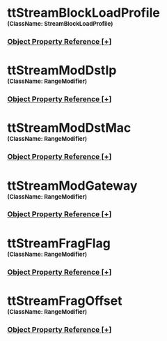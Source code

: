 
<script src="https://cdnjs.cloudflare.com/ajax/libs/d3/3.5.5/d3.min.js"></script>
<script type="text/javascript">
<!--
    function toggle_visibility(id) {
       var e = document.getElementById(id);
       var caption = document.getElementById(id + '.h3link');
       var text = caption.innerHTML
       if(e.style.display == 'block')
       {
          e.style.display = 'none';
          caption.innerHTML = text.replace('[-]', '[+]');
       }
       else
       {
          e.style.display = 'block';
          caption.innerHTML = text.replace('[+]', '[-]');
       }
    }
//!-->
</script>
<script type="text/javascript">
    var margin = {top: 20, right: 120, bottom: 20, left: 120},
        width = 960 - margin.right - margin.left,
        height = 800 - margin.top - margin.bottom;

    // var orientations = {
    //   "top-to-bottom": {
    //     size: [width, height],
    //     x: function(d) { return d.x; },
    //     y: function(d) { return d.y; }
    //   },
    //   "right-to-left": {
    //     size: [height, width],
    //     x: function(d) { return width - d.y; },
    //     y: function(d) { return d.x; }
    //   },
    //   "bottom-to-top": {
    //     size: [width, height],
    //     x: function(d) { return d.x; },
    //     y: function(d) { return height - d.y; }
    //   },
    //   "left-to-right": {
    //     size: [height, width],
    //     x: function(d) { return d.y; },
    //     y: function(d) { return d.x; }
    //   }
    // };

    var i = 0,
        duration = 750,
        root;

    var tree = d3.layout.tree()
        .size([width, height]);

    var diagonal = d3.svg.diagonal()
        .projection(function(d) { return [d.y, d.x]; });

    var svg = d3.select("body").append("svg")
        .attr("width", width + margin.right + margin.left)
        .attr("height", height + margin.top + margin.bottom)
      .append("g")
        .attr("transform", "translate(" + margin.left + "," + margin.top + ")");

    d3.json("./dmMap.json", function(error, flare) {
      if (error) throw error;

      root = flare;
      root.x0 = height / 2;
      root.y0 = 0;

      function collapse(d) {
        if (d.children) {
          d._children = d.children;
          d._children.forEach(collapse);
          d.children = null;
        }
      }

      root.children.forEach(collapse);
      update(root);
    });

    d3.select(self.frameElement).style("height", "800px");

    function update(source) {

      // Compute the new tree layout.
      var nodes = tree.nodes(root).reverse(),
          links = tree.links(nodes);

      // Normalize for fixed-depth.
      nodes.forEach(function(d) { d.y = d.depth * 180; });

      // Update the nodes
      var node = svg.selectAll("g.node")
          .data(nodes, function(d) { return d.id || (d.id = ++i); });

      // Enter any new nodes at the parent's previous position.
      var nodeEnter = node.enter().append("g")
          .attr("class", "node")
          .attr("transform", function(d) { return "translate(" + source.y0 + "," + source.x0 + ")"; })
          .on("click", click);

      nodeEnter.append("circle")
          .attr("r", 10)
          .style("fill", function(d) { return d._children ? "lightsteelblue" : "#fff"; });

      nodeEnter.append("a")
          .attr("xlink:href", function(d) { return d.url; })
          .append("text")
            .attr("x", function(d) { return d.children || d._children ? -10 : 10; })
            .attr("dy", ".35em")
            .attr("text-anchor", function(d) { return d.children || d._children ? "end" : "start"; })
            .text(function(d) { return d.name; })
            .style("fill-opacity", 1e-6);

      // Transition nodes to their new position.
      var nodeUpdate = node.transition()
          .duration(duration)
          .attr("transform", function(d) { return "translate(" + d.y + "," + d.x + ")"; });

      nodeUpdate.select("circle")
          .attr("r", 4.5)
          .style("fill", function(d) { return d._children ? "lightsteelblue" : "#fff"; });

      nodeUpdate.select("text")
          .style("fill-opacity", 1);

      // Transition exiting nodes to the parent's new position.
      var nodeExit = node.exit().transition()
          .duration(duration)
          .attr("transform", function(d) { return "translate(" + source.y + "," + source.x + ")"; })
          .remove();

      nodeExit.select("circle")
          .attr("r", 1e-6);

      nodeExit.select("text")
          .style("fill-opacity", 1e-6);

      // Update the links
      var link = svg.selectAll("path.link")
          .data(links, function(d) { return d.target.id; });

      // Enter any new links at the parent's previous position.
      link.enter().insert("path", "g")
          .attr("class", "link")
          .attr("d", function(d) {
            var o = {x: source.x0, y: source.y0};
            return diagonal({source: o, target: o});
          });

      // Transition links to their new position.
      link.transition()
          .duration(duration)
          .attr("d", diagonal);

      // Transition exiting nodes to the parent's new position.
      link.exit().transition()
          .duration(duration)
          .attr("d", function(d) {
            var o = {x: source.x, y: source.y};
            return diagonal({source: o, target: o});
          })
          .remove();

      // Stash the old positions for transition.
      nodes.forEach(function(d) {
        d.x0 = d.x;
        d.y0 = d.y;
      });
    }

    // Toggle children on click.
    function click(d) {
      if (d.children) {
        d._children = d.children;
        d.children = null;
      } else {
        d.children = d._children;
        d._children = null;
      }
      update(d);
    }
//-->
</script>

# ttStreamBlockLoadProfile<br><font size="2">(ClassName:  StreamBlockLoadProfile)</font><h3><a id="ttStreamBlockLoadProfile.h3link" href="JavaScript:;" onclick="toggle_visibility('ttStreamBlockLoadProfile');">Object Property Reference [+]</a></h3>

<div class="section" style="display:none;" id="ttStreamBlockLoadProfile"><table><tr><th>Property</th><th>Value</th></tr><tr><td>Load</td><td>10</td></tr><tr><td>BurstSize</td><td>1</td></tr><tr><td>Name</td><td>StreamBlockLoadProfile 1</td></tr><tr><td>LocalActive</td><td>TRUE</td></tr><tr><td>InterFrameGap</td><td>12</td></tr><tr><td>LoadUnit</td><td>PERCENT_LINE_RATE</td></tr><tr><td>Priority</td><td>0</td></tr><tr><td>serializationBase</td><td>true</td></tr><tr><td>StartDelay</td><td>0</td></tr><tr><td>Active</td><td>TRUE</td></tr><tr><td>InterFrameGapUnit</td><td>BYTES</td></tr><tr><td>id</td><td>2112</td></tr></table></div>

# ttStreamModDstIp<br><font size="2">(ClassName:  RangeModifier)</font><h3><a id="ttStreamModDstIp.h3link" href="JavaScript:;" onclick="toggle_visibility('ttStreamModDstIp');">Object Property Reference [+]</a></h3>

<div class="section" style="display:none;" id="ttStreamModDstIp"><table><tr><th>Property</th><th>Value</th></tr><tr><td>StepValue</td><td>0.0.0.1</td></tr><tr><td>Name</td><td>IPv4 Modifier</td></tr><tr><td>OffsetReference</td><td>ip_1.destAddr</td></tr><tr><td>RecycleCount</td><td>1</td></tr><tr><td>EnableStream</td><td>FALSE</td></tr><tr><td>Offset</td><td>0</td></tr><tr><td>Mask</td><td>255.255.255.255</td></tr><tr><td>LocalActive</td><td>TRUE</td></tr><tr><td>DataType</td><td>NATIVE</td></tr><tr><td>RepeatCount</td><td>0</td></tr><tr><td>Active</td><td>TRUE</td></tr><tr><td>Data</td><td>192.0.0.1</td></tr><tr><td>id</td><td>1411</td></tr><tr><td>ModifierMode</td><td>INCR</td></tr></table></div>

# ttStreamModDstMac<br><font size="2">(ClassName:  RangeModifier)</font><h3><a id="ttStreamModDstMac.h3link" href="JavaScript:;" onclick="toggle_visibility('ttStreamModDstMac');">Object Property Reference [+]</a></h3>

<div class="section" style="display:none;" id="ttStreamModDstMac"><table><tr><th>Property</th><th>Value</th></tr><tr><td>StepValue</td><td>00:00:00:00:00:01</td></tr><tr><td>Name</td><td>MAC Modifier</td></tr><tr><td>OffsetReference</td><td>eth1.dstMac</td></tr><tr><td>RecycleCount</td><td>1</td></tr><tr><td>EnableStream</td><td>FALSE</td></tr><tr><td>Offset</td><td>0</td></tr><tr><td>Mask</td><td>00:00:FF:FF:FF:FF</td></tr><tr><td>LocalActive</td><td>TRUE</td></tr><tr><td>DataType</td><td>NATIVE</td></tr><tr><td>RepeatCount</td><td>0</td></tr><tr><td>Active</td><td>TRUE</td></tr><tr><td>Data</td><td>00:00:01:00:00:01</td></tr><tr><td>id</td><td>1407</td></tr><tr><td>ModifierMode</td><td>INCR</td></tr></table></div>

# ttStreamModGateway<br><font size="2">(ClassName:  RangeModifier)</font><h3><a id="ttStreamModGateway.h3link" href="JavaScript:;" onclick="toggle_visibility('ttStreamModGateway');">Object Property Reference [+]</a></h3>

<div class="section" style="display:none;" id="ttStreamModGateway"><table><tr><th>Property</th><th>Value</th></tr><tr><td>StepValue</td><td>0.0.0.1</td></tr><tr><td>Name</td><td>IPv4 Modifier</td></tr><tr><td>OffsetReference</td><td>ip_1.gateway</td></tr><tr><td>RecycleCount</td><td>1</td></tr><tr><td>EnableStream</td><td>FALSE</td></tr><tr><td>Offset</td><td>0</td></tr><tr><td>Mask</td><td>255.255.255.255</td></tr><tr><td>LocalActive</td><td>TRUE</td></tr><tr><td>DataType</td><td>NATIVE</td></tr><tr><td>RepeatCount</td><td>0</td></tr><tr><td>Active</td><td>TRUE</td></tr><tr><td>Data</td><td>192.85.1.1</td></tr><tr><td>id</td><td>1410</td></tr><tr><td>ModifierMode</td><td>INCR</td></tr></table></div>

# ttStreamFragFlag<br><font size="2">(ClassName:  RangeModifier)</font><h3><a id="ttStreamFragFlag.h3link" href="JavaScript:;" onclick="toggle_visibility('ttStreamFragFlag');">Object Property Reference [+]</a></h3>

<div class="section" style="display:none;" id="ttStreamFragFlag"><table><tr><th>Property</th><th>Value</th></tr><tr><td>StepValue</td><td>1</td></tr><tr><td>Name</td><td>Modifier</td></tr><tr><td>OffsetReference</td><td>ip_1.flags.mfBit</td></tr><tr><td>RecycleCount</td><td>1</td></tr><tr><td>EnableStream</td><td>FALSE</td></tr><tr><td>Offset</td><td>0</td></tr><tr><td>Mask</td><td>1</td></tr><tr><td>LocalActive</td><td>TRUE</td></tr><tr><td>DataType</td><td>NATIVE</td></tr><tr><td>RepeatCount</td><td>0</td></tr><tr><td>Active</td><td>TRUE</td></tr><tr><td>Data</td><td>0</td></tr><tr><td>id</td><td>1408</td></tr><tr><td>ModifierMode</td><td>INCR</td></tr></table></div>

# ttStreamFragOffset<br><font size="2">(ClassName:  RangeModifier)</font><h3><a id="ttStreamFragOffset.h3link" href="JavaScript:;" onclick="toggle_visibility('ttStreamFragOffset');">Object Property Reference [+]</a></h3>

<div class="section" style="display:none;" id="ttStreamFragOffset"><table><tr><th>Property</th><th>Value</th></tr><tr><td>StepValue</td><td>1</td></tr><tr><td>Name</td><td>Modifier</td></tr><tr><td>OffsetReference</td><td>ip_1.fragOffset</td></tr><tr><td>RecycleCount</td><td>1</td></tr><tr><td>EnableStream</td><td>FALSE</td></tr><tr><td>Offset</td><td>0</td></tr><tr><td>Mask</td><td>8191</td></tr><tr><td>LocalActive</td><td>TRUE</td></tr><tr><td>DataType</td><td>NATIVE</td></tr><tr><td>RepeatCount</td><td>0</td></tr><tr><td>Active</td><td>TRUE</td></tr><tr><td>Data</td><td>0</td></tr><tr><td>id</td><td>1409</td></tr><tr><td>ModifierMode</td><td>INCR</td></tr></table></div>